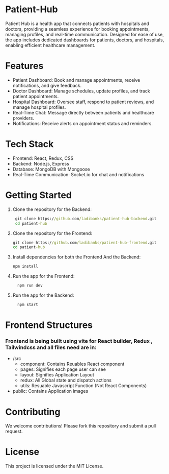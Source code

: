 # Patient-Hub

Patient Hub is a health app that connects patients with hospitals and doctors, providing a seamless experience for booking appointments, managing profiles, and real-time communication. Designed for ease of use, the app includes dedicated dashboards for patients, doctors, and hospitals, enabling efficient healthcare management.

# Features

- Patient Dashboard: Book and manage appointments, receive notifications, and give feedback.
- Doctor Dashboard: Manage schedules, update profiles, and track patient appointments.
- Hospital Dashboard: Oversee staff, respond to patient reviews, and manage hospital profiles.
- Real-Time Chat: Message directly between patients and healthcare providers.
- Notifications: Receive alerts on appointment status and reminders.

# Tech Stack
- Frontend: React, Redux, CSS
- Backend: Node.js, Express
- Database: MongoDB with Mongoose
- Real-Time Communication: Socket.io for chat and notifications

# Getting Started
  1. Clone the repository for the Backend:
     ```cmd
      git clone https://github.com/ladibanks/patient-hub-backend.git
      cd patient-hub
      ```
  2. Clone the repository for the Frontend:
       ```cmd
      git clone https://github.com/ladibanks/patient-hub-frontend.git
      cd patient-hub
      ```
  4. Install dependencies for both the Frontend And the Backend:
      ```cmd
      npm install
      ```
  4. Run the app for the Frontend:
       ```cmd
         npm run dev
       ```
  5. Run the app for the Backend:
       ```cmd
         npm start
       ```

# Frontend Structures
 ### Frontend is being built using vite for React builder, Redux , Tailwindcss  and all files need are in: 
 - /src
   - component: Contains Reuables React component
   - pages: Signifies each page user can see
   - layout: Signifies Application Layout
   - redux: All Global state and dispatch actions
   - utils: Resuable Javascript Function (Not React Components)
  - public: Contains Application images

# Contributing

 We welcome contributions! Please fork this repository and submit a pull request.

# License

This project is licensed under the MIT License.
